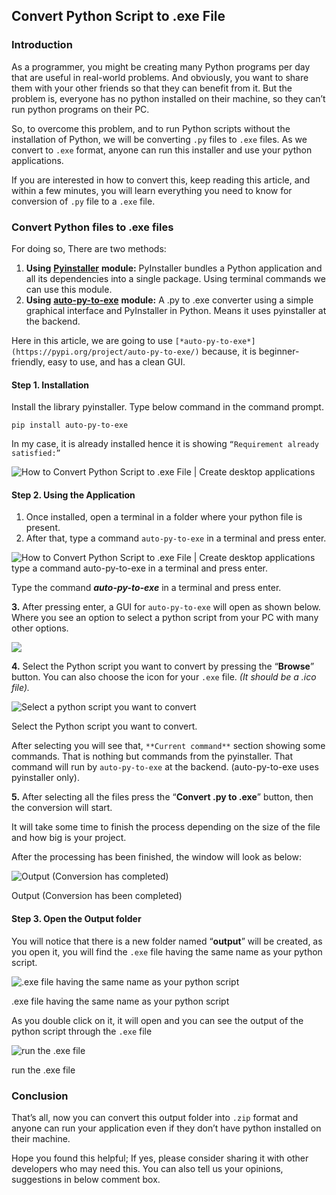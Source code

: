 ## Convert Python Script to .exe File

### Introduction
As a programmer, you might be creating many Python programs per day that are useful in real-world problems. And obviously, you want to share them with your other friends so that they can benefit from it. But the problem is, everyone has no python installed on their machine, so they can’t run python programs on their PC.

So, to overcome this problem, and to run Python scripts without the installation of Python, we will be converting `.py` files to `.exe` files. As we convert to `.exe` format, anyone can run this installer and use your python applications.

If you are interested in how to convert this, keep reading this article, and within a few minutes, you will learn everything you need to know for conversion of `.py` file to a `.exe` file. 

### Convert Python files to .exe files

For doing so, There are two methods:

1.  **Using** [**Pyinstaller**](https://www.pyinstaller.org/) **module:** PyInstaller bundles a Python application and all its dependencies into a single package. Using terminal commands we can use this module.
2.  **Using** [**auto-py-to-exe**](https://pypi.org/project/auto-py-to-exe/) **module:** A .py to .exe converter using a simple graphical interface and PyInstaller in Python. Means it uses pyinstaller at the backend.

Here in this article, we are going to use `[*auto-py-to-exe*](https://pypi.org/project/auto-py-to-exe/)` because, it is beginner-friendly, easy to use, and has a clean GUI.

#### Step 1. **Installation**

Install the library pyinstaller. Type below command in the command prompt.

```
pip install auto-py-to-exe
```

In my case, it is already installed hence it is showing `“Requirement already satisfied:”`

![How to Convert Python Script to .exe File | Create desktop applications](https://cdn.hashnode.com/res/hashnode/image/upload/v1638686034461/eKdNfyVUk.png)

#### Step 2. Using the Application

1.  Once installed, open a terminal in a folder where your python file is present.
2.  After that, type a command `auto-py-to-exe` in a terminal and press enter.

![How to Convert Python Script to .exe File | Create desktop applications type a command auto-py-to-exe in a terminal and press enter.](https://cdn.hashnode.com/res/hashnode/image/upload/v1638686036911/yRtmXzxi6.png)

Type the command ***auto-py-to-exe*** in a terminal and press enter.

**3.** After pressing enter, a GUI for `auto-py-to-exe` will open as shown below. Where you see an option to select a python script from your PC with many other options.

![](https://cdn.hashnode.com/res/hashnode/image/upload/v1638686039011/Y4X5zeXno.png)

**4.** Select the Python script you want to convert by pressing the “**Browse**” button. You can also choose the icon for your `.exe` file. *(It should be a .ico file).*

![Select a python script you want to convert](https://cdn.hashnode.com/res/hashnode/image/upload/v1638686041135/ySQ5nqeOd.png)

Select the Python script you want to convert.

After selecting you will see that, `**Current command**` section showing some commands. That is nothing but commands from the pyinstaller. That command will run by `auto-py-to-exe` at the backend. (auto-py-to-exe uses pyinstaller only).

**5.** After selecting all the files press the “**Convert .py to .exe**” button, then the conversion will start.

It will take some time to finish the process depending on the size of the file and how big is your project.

After the processing has been finished, the window will look as below:

![Output (Conversion has completed)](https://cdn.hashnode.com/res/hashnode/image/upload/v1638686043371/Xa44Ydiyb.png)

Output (Conversion has been completed)

#### Step 3. Open the Output folder

You will notice that there is a new folder named “**output**” will be created, as you open it, you will find the `.exe` file having the same name as your python script.

![.exe file having the same name as your python script](https://cdn.hashnode.com/res/hashnode/image/upload/v1638686045631/mRDJiK7WU.png)

.exe file having the same name as your python script

As you double click on it, it will open and you can see the output of the python script through the `.exe` file

![run the .exe file](https://cdn.hashnode.com/res/hashnode/image/upload/v1638686047668/lPcv3KsT0.png)

run the .exe file

### Conclusion

That’s all, now you can convert this output folder into `.zip` format and anyone can run your application even if they don’t have python installed on their machine.

Hope you found this helpful; If yes, please consider sharing it with other developers who may need this. You can also tell us your opinions, suggestions in below comment box.
